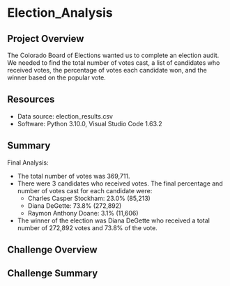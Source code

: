 # Election_Analysis

## Project Overview 
The Colorado Board of Elections wanted us to complete an election audit.  We needed to find the total number of votes cast, a list of candidates who received votes, the percentage of votes each candidate won, and the winner based on the popular vote.

## Resources
- Data source: election_results.csv
- Software: Python 3.10.0, Visual Studio Code 1.63.2

## Summary
Final Analysis:
- The total number of votes was 369,711.
- There were 3 candidates who received votes.  The final percentage and number of votes cast for each candidate were:
  - Charles Casper Stockham: 23.0% (85,213)
  - Diana DeGette: 73.8% (272,892)
  - Raymon Anthony Doane: 3.1% (11,606)
- The winner of the election was Diana DeGette who received a total number of 272,892 votes and 73.8% of the vote.


## Challenge Overview

## Challenge Summary
